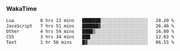 ### WakaTime

<!--START_SECTION:waka-->

```txt
Lua          8 hrs 22 mins   ███████░░░░░░░░░░░░░░░░░░   28.20 %
JavaScript   7 hrs 51 mins   ██████▓░░░░░░░░░░░░░░░░░░   26.46 %
Other        4 hrs 59 mins   ████▒░░░░░░░░░░░░░░░░░░░░   16.80 %
CSS          3 hrs 34 mins   ███░░░░░░░░░░░░░░░░░░░░░░   12.02 %
Text         1 hr 56 mins    █▓░░░░░░░░░░░░░░░░░░░░░░░   06.55 %
```

<!--END_SECTION:waka-->

